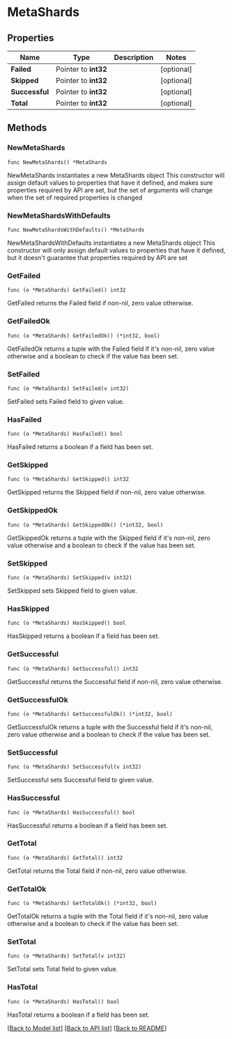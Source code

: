# MetaShards

## Properties

Name | Type | Description | Notes
------------ | ------------- | ------------- | -------------
**Failed** | Pointer to **int32** |  | [optional] 
**Skipped** | Pointer to **int32** |  | [optional] 
**Successful** | Pointer to **int32** |  | [optional] 
**Total** | Pointer to **int32** |  | [optional] 

## Methods

### NewMetaShards

`func NewMetaShards() *MetaShards`

NewMetaShards instantiates a new MetaShards object
This constructor will assign default values to properties that have it defined,
and makes sure properties required by API are set, but the set of arguments
will change when the set of required properties is changed

### NewMetaShardsWithDefaults

`func NewMetaShardsWithDefaults() *MetaShards`

NewMetaShardsWithDefaults instantiates a new MetaShards object
This constructor will only assign default values to properties that have it defined,
but it doesn't guarantee that properties required by API are set

### GetFailed

`func (o *MetaShards) GetFailed() int32`

GetFailed returns the Failed field if non-nil, zero value otherwise.

### GetFailedOk

`func (o *MetaShards) GetFailedOk() (*int32, bool)`

GetFailedOk returns a tuple with the Failed field if it's non-nil, zero value otherwise
and a boolean to check if the value has been set.

### SetFailed

`func (o *MetaShards) SetFailed(v int32)`

SetFailed sets Failed field to given value.

### HasFailed

`func (o *MetaShards) HasFailed() bool`

HasFailed returns a boolean if a field has been set.

### GetSkipped

`func (o *MetaShards) GetSkipped() int32`

GetSkipped returns the Skipped field if non-nil, zero value otherwise.

### GetSkippedOk

`func (o *MetaShards) GetSkippedOk() (*int32, bool)`

GetSkippedOk returns a tuple with the Skipped field if it's non-nil, zero value otherwise
and a boolean to check if the value has been set.

### SetSkipped

`func (o *MetaShards) SetSkipped(v int32)`

SetSkipped sets Skipped field to given value.

### HasSkipped

`func (o *MetaShards) HasSkipped() bool`

HasSkipped returns a boolean if a field has been set.

### GetSuccessful

`func (o *MetaShards) GetSuccessful() int32`

GetSuccessful returns the Successful field if non-nil, zero value otherwise.

### GetSuccessfulOk

`func (o *MetaShards) GetSuccessfulOk() (*int32, bool)`

GetSuccessfulOk returns a tuple with the Successful field if it's non-nil, zero value otherwise
and a boolean to check if the value has been set.

### SetSuccessful

`func (o *MetaShards) SetSuccessful(v int32)`

SetSuccessful sets Successful field to given value.

### HasSuccessful

`func (o *MetaShards) HasSuccessful() bool`

HasSuccessful returns a boolean if a field has been set.

### GetTotal

`func (o *MetaShards) GetTotal() int32`

GetTotal returns the Total field if non-nil, zero value otherwise.

### GetTotalOk

`func (o *MetaShards) GetTotalOk() (*int32, bool)`

GetTotalOk returns a tuple with the Total field if it's non-nil, zero value otherwise
and a boolean to check if the value has been set.

### SetTotal

`func (o *MetaShards) SetTotal(v int32)`

SetTotal sets Total field to given value.

### HasTotal

`func (o *MetaShards) HasTotal() bool`

HasTotal returns a boolean if a field has been set.


[[Back to Model list]](../README.md#documentation-for-models) [[Back to API list]](../README.md#documentation-for-api-endpoints) [[Back to README]](../README.md)


